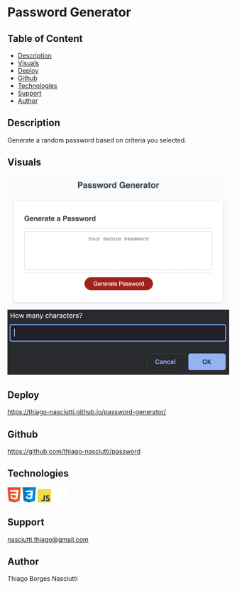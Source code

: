 # Password Generator

## Table of Content
 
 * [Description](#description)
 * [Visuals](#visuals)
 * [Deploy](#deploy)
 * [Github](#github)
 * [Technologies](#technologies)
 * [Support](#support)
 * [Author](#author)

## Description

Generate a random password based on criteria you selected.

## Visuals

<img width="500" src="./Assets/images/screenshots/screenshot1.png">

<img width="500" src="./Assets/images/screenshots/screenshot2.png">


## Deploy
https://thiago-nasciutti.github.io/password-generator/

## Github
https://github.com/thiago-nasciutti/password

## Technologies
<img src="./Assets/images/technologies/html.png" width="30">   <img src="./Assets/images/technologies/css.png" width="30">   <img src="./Assets/images/technologies/js-logo.png" width="30"> <img src="./Assets/images/technologies/github.png" width="35">

## Support
nasciutti.thiago@gmail.com

## Author
Thiago Borges Nasciutti



